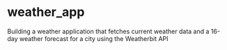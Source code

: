 # weather_app
Building a weather application that fetches current weather data and a 16-day weather forecast for a city using the Weatherbit API
